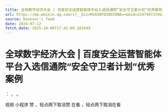 ```yaml
---
title: 全球数字经济大会 | 百度安全运营智能体平台入选信通院“安全守卫者计划”优秀案例
url: https://mp.weixin.qq.com/s?__biz=MzA3NTQ3ODI0NA==&mid=2247487259&idx=1&sn=cf7a38df7564e0cf6744e520f01a8351
source: Doonsec's feed
date: 2024-07-12
fetch_date: 2025-10-06T17:41:09.182949
---
```


# 全球数字经济大会 | 百度安全运营智能体平台入选信通院“安全守卫者计划”优秀案例

：
，
。

视频
小程序
赞
，轻点两下取消赞
在看
，轻点两下取消在看